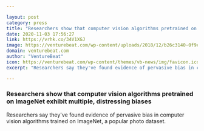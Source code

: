 ```yaml
---

layout: post
category: press
title: "Researchers show that computer vision algorithms pretrained on ImageNet exhibit multiple, distressing biases"
date: 2020-11-03 17:56:27
link: https://vrhk.co/34V1XGJ
image: https://venturebeat.com/wp-content/uploads/2018/12/b26c3140-0f9e-4124-833c-483684e13b39.png?w=1200&strip=all
domain: venturebeat.com
author: "VentureBeat"
icon: https://venturebeat.com/wp-content/themes/vb-news/img/favicon.ico
excerpt: "Researchers say they've found evidence of pervasive bias in computer vision algorithms trained on ImageNet, a popular photo dataset."

---
```


### Researchers show that computer vision algorithms pretrained on ImageNet exhibit multiple, distressing biases

Researchers say they've found evidence of pervasive bias in computer vision algorithms trained on ImageNet, a popular photo dataset.